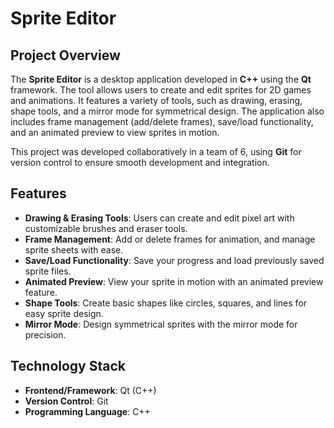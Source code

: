 # Sprite Editor

## Project Overview

The **Sprite Editor** is a desktop application developed in **C++** using the **Qt** framework. 
The tool allows users to create and edit sprites for 2D games and animations. 
It features a variety of tools, such as drawing, erasing, shape tools, and a mirror mode for symmetrical design. 
The application also includes frame management (add/delete frames), save/load functionality, and an animated preview to view sprites in motion.

This project was developed collaboratively in a team of 6, using **Git** for version control to ensure smooth development and integration.

## Features

- **Drawing & Erasing Tools**: Users can create and edit pixel art with customizable brushes and eraser tools.
- **Frame Management**: Add or delete frames for animation, and manage sprite sheets with ease.
- **Save/Load Functionality**: Save your progress and load previously saved sprite files.
- **Animated Preview**: View your sprite in motion with an animated preview feature.
- **Shape Tools**: Create basic shapes like circles, squares, and lines for easy sprite design.
- **Mirror Mode**: Design symmetrical sprites with the mirror mode for precision.

## Technology Stack

- **Frontend/Framework**: Qt (C++)
- **Version Control**: Git
- **Programming Language**: C++
